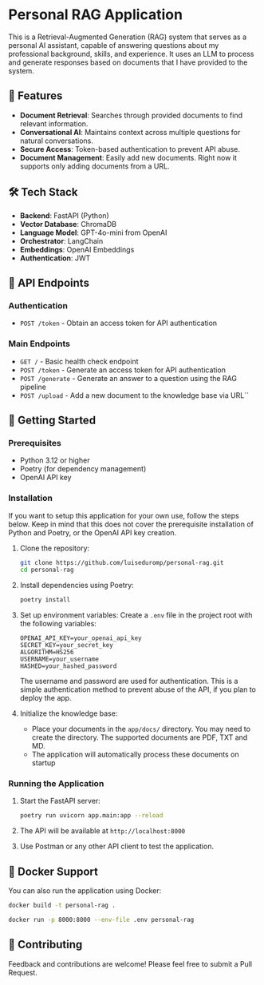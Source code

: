 # Personal RAG Application

This is a Retrieval-Augmented Generation (RAG) system that serves as a personal AI assistant, capable of answering questions about my professional background, skills, and experience. It uses an LLM to process and generate responses based on documents that I have provided to the system.

## 🌟 Features

- **Document Retrieval**: Searches through provided documents to find relevant information.
- **Conversational AI**: Maintains context across multiple questions for natural conversations.
- **Secure Access**: Token-based authentication to prevent API abuse.
- **Document Management**: Easily add new documents. Right now it supports only adding documents from a URL.

## 🛠️ Tech Stack

- **Backend**: FastAPI (Python)
- **Vector Database**: ChromaDB
- **Language Model**: GPT-4o-mini from OpenAI
- **Orchestrator**: LangChain
- **Embeddings**: OpenAI Embeddings
- **Authentication**: JWT

## 🚀 API Endpoints

### Authentication

- `POST /token` - Obtain an access token for API authentication

### Main Endpoints

- `GET /` - Basic health check endpoint
- `POST /token` - Generate an access token for API authentication
- `POST /generate` - Generate an answer to a question using the RAG pipeline
- `POST /upload` - Add a new document to the knowledge base via URL``

## 🚀 Getting Started

### Prerequisites

- Python 3.12 or higher
- Poetry (for dependency management)
- OpenAI API key

### Installation
If you want to setup this application for your own use, follow the steps below. Keep in mind that this does not cover the prerequisite installation of Python and Poetry, or the OpenAI API key creation.

1. Clone the repository:
   ```bash
   git clone https://github.com/luiseduromp/personal-rag.git
   cd personal-rag
   ```

2. Install dependencies using Poetry:
   ```bash
   poetry install
   ```

3. Set up environment variables:
   Create a `.env` file in the project root with the following variables:
   ```
   OPENAI_API_KEY=your_openai_api_key
   SECRET_KEY=your_secret_key
   ALGORITHM=HS256
   USERNAME=your_username
   HASHED=your_hashed_password
   ```
   The username and password are used for authentication. This is a simple authentication method to prevent abuse of the API, if you plan to deploy the app.

4. Initialize the knowledge base:
   - Place your documents in the `app/docs/` directory. You may need to create the directory. The supported documents are PDF, TXT and MD.
   - The application will automatically process these documents on startup

### Running the Application

1. Start the FastAPI server:
   ```bash
   poetry run uvicorn app.main:app --reload
   ```

2. The API will be available at `http://localhost:8000`

3. Use Postman or any other API client to test the application.

## 🐳 Docker Support

You can also run the application using Docker:

```bash
docker build -t personal-rag .

docker run -p 8000:8000 --env-file .env personal-rag
```

## 🤝 Contributing

Feedback and contributions are welcome! Please feel free to submit a Pull Request.
